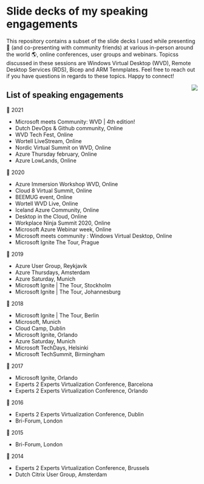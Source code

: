 #  Slide decks of my speaking engagements
This repository contains a subset of the slide decks I used while presenting 🎥 (and co-presenting with community friends) at various in-person around the world 🌎, online conferences, user groups and webinars. Topicss discussed in these sessions are Windows Virtual Desktop (WVD), Remote Desktop Services (RDS), Bicep and ARM Tenmplates.
Feel free to reach out if you have questions in regards to these topics. Happy to connect!

<img align="right" src="https://1.bp.blogspot.com/-4cExxWC9Wpo/YG71Y14tmLI/AAAAAAAAFMs/bhXFN9oT9_Ew2RTB71kwsZ2lY93bauHeACLcBGAsYHQ/s320/ninja-transparent.png">


##  List of speaking engagements

📅 2021
- Microsoft meets Community: WVD | 4th edition!
- Dutch DevOps & Github community, Online
- WVD Tech Fest, Online
- Wortell LiveStream, Online
- Nordic Virtual Summit on WVD, Online
- Azure Thursday february, Online
- Azure LowLands, Online

📅 2020
- Azure Immersion Workshop WVD, Online
- Cloud 8 Virtual Summit, Online
- BEEMUG event, Online
- Wortell WVD Live, Online
- Iceland Azure Community, Online
- Desktop in the Cloud, Online
- Workplace Ninja Summit 2020, Online
- Microsoft Azure Webinar week, Online
- Microsoft meets community : Windows Virtual Desktop, Online
- Microsoft Ignite The Tour, Prague

📅 2019
- Azure User Group, Reykjavik
- Azure Thursdays, Amsterdam
- Azure Saturday, Munich
- Microsoft Ignite | The Tour, Stockholm
- Microsoft Ignite | The Tour, Johannesburg

📅 2018
- Microsoft Ignite | The Tour, Berlin
- Microsoft, Munich
- Cloud Camp, Dublin
- Microsoft Ignite, Orlando
- Azure Saturday, Munich
- Microsoft TechDays, Helsinki
- Microsoft TechSummit, Birmingham

📅 2017
- Microsoft Ignite, Orlando
- Experts 2 Experts Virtualization Conference, Barcelona
- Experts 2 Experts Virtualization Conference, Orlando

📅 2016
- Experts 2 Experts Virtualization Conference, Dublin
- Bri-Forum, London

📅 2015
- Bri-Forum, London

📅 2014
- Experts 2 Experts Virtualization Conference, Brussels
- Dutch Citrix User Group, Amsterdam
